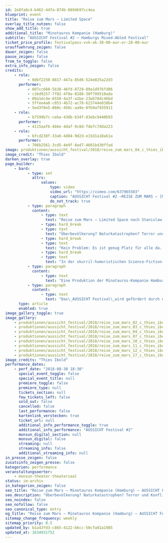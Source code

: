 ```yaml
---
id: 2e8fa8c4-b462-44fa-874b-8694b97cc4ea
blueprint: event
title: "Reise zum Mars – Limited Space"
overlay_title_nutzen: false
show_add_title: true
additional_title: "Minotauros Kompanie (Hamburg)"
subtitle: "AUSSICHT Festival #2 – Hamburgs Mixed-Abled Festival"
ticket_price_profile: festivalpass-vvk-ak-38-00-eur-or-28-00-eur
urauffuehrung_zeigen: false
dauer_zeigen: false
pause_zeigen: false
from_to_toggle: false
extra_info_zeigen: false
credits:
    - role:
          - 0dbf2250-8817-447a-85d6-524e025a22d3
      performer:
          - 607cc660-5b38-46fd-8729-89a1d976fd86
          - c16d9257-7f02-4f0a-8188-30f799510ada
          - 09a1dc4e-6550-4a3f-a1be-23eb78dc46bd
          - 5ffee4a0-c053-4b72-ac78-623744e038b4
          - 5ed3f8e5-060c-450c-aa9e-0fb9af935911
    - role:
          - b7599b7c-ceba-438b-b34f-83ebc9440b93
      performer:
          - 4115aaf6-4b6e-4daf-9c8d-fdefc7dda223
    - role:
          - bfcd238f-33a6-4d84-9d2d-e15d1a18ab1a
      performer:
          - 706b2561-3cd5-4e9f-8ad7-4601bd30ffad
image: produktionen/aussicht_festival/2018/reise_zum_mars_04_c_thies_ibold.jpg
image_credit: "Thies Ibold"
darken_overlay: true
page_builder:
    - bard:
          - type: set
            attrs:
                values:
                    type: video
                    video_url: "https://vimeo.com/637965503"
                    caption: "AUSSICHT Festival #2 –REISE ZUM MARS – [Minotauros Kompanie, Hamburg]"
                    do_not_track: true
          - type: paragraph
            content:
                - type: text
                  text: "Reise zum Mars – Limited Space nach Stanislaw Lem"
                - type: hard_break
                - type: text
                  text: "Überbevölkerung? Naturkatastrophen? Terror und Konflikte? Verseuchte Umwelt? Knappheit der Ressourcen? 50% der Menschheit am Rand eines Nervenzusammenbruchs?"
                - type: hard_break
                - type: text
                  text: "Kein Problem: Es ist genug Platz für alle da. Und woanders ist es sowieso immer besser. Wir haben ja noch das Universum. Ein bisschen zu kalt, ein bisschen zu heiß und nur wenige Lichtminuten entfernt, der Mars."
                - type: hard_break
                - type: text
                  text: "In der skurril-humoristischen Science-Fiction-Performance schlingert das Raumschiff, mit Fanfaren ins All geschossen, zwischen Wurmlöchern und Zeitschleifen in vergangene, gegenwärtige und zukünftige Augenblicke hinein und hinaus …"
          - type: paragraph
            content:
                - type: text
                  text: "Eine Produktion der Minotauros-Kompanie Hamburg."
          - type: paragraph
            content:
                - type: text
                  text: "Das\_AUSSICHT Festival\_wird gefördert durch die Behörde für Kultur und Medien Hamburg, der ZEIT-Stiftung und der Claussen-Simon-Stiftung."
      type: article
      enabled: true
image_gallery_toggle: true
image_gallery:
    - produktionen/aussicht_festival/2018/reise_zum_mars_02_c_thies_ibold.jpg
    - produktionen/aussicht_festival/2018/reise_zum_mars_03_c_thies_ibold.jpg
    - produktionen/aussicht_festival/2018/reise_zum_mars_04_c_thies_ibold.jpg
    - produktionen/aussicht_festival/2018/reise_zum_mars_07_c_thies_ibold.jpg
    - produktionen/aussicht_festival/2018/reise_zum_mars_10_c_thies_ibold.jpg
    - produktionen/aussicht_festival/2018/reise_zum_mars_11_c_thies_ibold.jpg
    - produktionen/aussicht_festival/2018/reise_zum_mars_12_c_thies_ibold.jpg
    - produktionen/aussicht_festival/2018/reise_zum_mars_17_c_thies_ibold.jpg
image_credits: "Thies Ibold"
performance_dates:
    - perf_date: "2018-08-30 18:30"
      special_event_toggle: false
      special_event_title: null
      premiere_toggle: false
      premiere_type: null
      tickets_section: null
      few_tickets_left: false
      sold_out: false
      cancelled: false
      last_performance: false
      kartenlink_verstecken: true
      ticket_url: null
      additional_info_performance_toggle: true
      additional_info_performance: "AUSSICHT Festival #2"
      monsun_digital_section: null
      monsun_digital: false
      streaming: null
      streaming_info: false
      additional_streaming_info: null
in_presse_zeigen: false
zusatsinfo_zeigen_presse: false
kategorien: performance
veranstaltungsoerter:
    - monsun-theater-theatersaal
status: im-archiv
in_kategorien_zeigen: false
seo_title: "Reise zum Mars – Minotauros Kompanie (Hamburg) – AUSSICHT Festival #2"
seo_description: "Überbevölkerung? Naturkatastrophen? Terror und Konflikte? Verseuchte Umwelt? Kein Problem: Es ist genug Platz für alle da. Und woanders ist es sowieso besser."
seo_noindex: false
seo_nofollow: false
seo_canonical_type: entry
og_title: "Reise zum Mars – Minotauros Kompanie (Hamburg) – AUSSICHT Festival #2"
sitemap_change_frequency: weekly
sitemap_priority: 0.5
updated_by: b1a43fd3-c865-4122-b6cc-50cfa81a1985
updated_at: 1634931752
---
```

